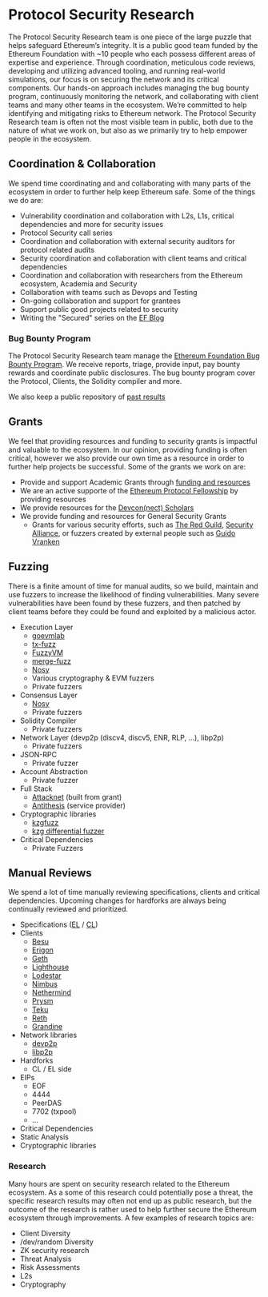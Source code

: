 # Protocol Security Research
The Protocol Security Research team is one piece of the large puzzle that helps safeguard Ethereum’s integrity. It is a public good team funded by the Ethereum Foundation with ~10 people who each possess different areas of expertise and experience. Through coordination, meticulous code reviews, developing and utilizing advanced tooling, and running real-world simulations, our focus is on securing the network and its critical components. Our hands-on approach includes managing the bug bounty program, continuously monitoring the network, and collaborating with client teams and many other teams in the ecosystem. We’re committed to help identifying and mitigating risks to Ethereum network. The Protocol Security Research team is often not the most visible team in public, both due to the nature of what we work on, but also as we primarily try to help empower people in the ecosystem.


## Coordination & Collaboration
We spend time coordinating and and collaborating with many parts of the ecosystem in order to further help keep Ethereum safe. Some of the things we do are:
- Vulnerability coordination and collaboration with L2s, L1s, critical dependencies and more for security issues 
- Protocol Security call series
- Coordination and collaboration with external security auditors for protocol related audits
- Security coordination and collaboration with client teams and critical dependencies
- Coordination and collaboration with researchers from the Ethereum ecosystem, Academia and Security
- Collaboration with teams such as Devops and Testing
- On-going collaboration and support for grantees
- Support public good projects related to security
- Writing the "Secured" series on the [EF Blog](https://blog.ethereum.org)


### Bug Bounty Program
The Protocol Security Research team manage the [Ethereum Foundation Bug Bounty Program](https://bounty.ethereum.org). We receive reports, triage, provide input, pay bounty rewards and coordinate public disclosures. The bug bounty program cover the Protocol, Clients, the Solidity compiler and more.

We also keep a public repository of [past results](https://github.com/ethereum/public-disclosures/)


## Grants
We feel that providing resources and funding to security grants is impactful and valuable to the ecosystem. In our opinion, providing funding is often critical, however we also provide our own time as a resource in order to further help projects be successful. Some of the grants we work on are:
- Provide and support Academic Grants through [funding and resources](https://blog.ethereum.org/2023/06/28/academic-grants-round-23)
- We are an active supporte of the [Ethereum Protocol Fellowship](https://github.com/eth-protocol-fellows/cohort-five/blob/main/projects/project-ideas.md#protocol-security) by providing resources
- We provide resources for the [Devcon(nect) Scholars](https://blog.ethereum.org/2023/06/26/devconnect-instanbul-scholars)
- We provide funding and resources for General Security Grants
    - Grants for various security efforts, such as [The Red Guild](https://blog.theredguild.org/about/), [Security Alliance](https://securityalliance.org/), or fuzzers created by external people such as [Guido Vranken](https://guidovranken.com/)


## Fuzzing
There is a finite amount of time for manual audits, so we build, maintain and use fuzzers to increase the likelihood of finding vulnerabilities. Many severe vulnerabilities have been found by these fuzzers, and then patched by client teams before they could be found and exploited by a malicious actor.
- Execution Layer
    - [goevmlab](https://github.com/holiman/goevmlab/)
    - [tx-fuzz](https://github.com/MariusVanDerWijden/tx-fuzz)
    - [FuzzyVM](https://github.com/MariusVanDerWijden/FuzzyVM)
    - [merge-fuzz](https://github.com/MariusVanDerWijden/merge-fuzz)
    - [Nosy](https://github.com/infosecual/nosy)
    - Various cryptography & EVM fuzzers
    - Private fuzzers
- Consensus Layer
    - [Nosy](https://github.com/infosecual/nosy)
    - Private fuzzers
- Solidity Compiler
    - Private fuzzers
- Network Layer (devp2p (discv4, discv5, ENR, RLP, ...), libp2p)
    - Private fuzzers
- JSON-RPC
    - Private fuzzer
- Account Abstraction
    - Private fuzzer
- Full Stack
    - [Attacknet](https://github.com/crytic/attacknet) (built from grant)
    - [Antithesis]() (service provider)
- Cryptographic libraries
    - [kzgfuzz](https://github.com/jtraglia/kzg-fuzz)
    - [kzg differential fuzzer](https://github.com/ethereum/c-kzg-4844/tree/main/fuzz)
- Critical Dependencies
    - Private Fuzzers


## Manual Reviews
We spend a lot of time manually reviewing specifications, clients and critical dependencies. Upcoming changes for hardforks are always being continually reviewed and prioritized.
- Specifications ([EL](https://github.com/ethereum/execution-specs) / [CL](https://github.com/ethereum/consensus-specs))
- Clients
    - [Besu](https://github.com/hyperledger/besu/)
    - [Erigon](https://github.com/ledgerwatch/erigon)
    - [Geth](https://github.com/ethereum/go-ethereum/)
    - [Lighthouse](https://github.com/sigp/lighthouse/)
    - [Lodestar](https://github.com/ChainSafe/lodestar/)
    - [Nimbus](https://github.com/status-im/nimbus-eth2)
    - [Nethermind](https://github.com/NethermindEth/nethermind/)
    - [Prysm](https://github.com/prysmaticlabs/prysm/)
    - [Teku](https://github.com/Consensys/teku)
    - [Reth](https://github.com/paradigmxyz/reth/)
    - [Grandine](https://github.com/grandinetech/grandine)
- Network libraries
    - [devp2p](https://github.com/ethereum/devp2p/)
    - [libp2p](https://github.com/libp2p)
- Hardforks
    - CL / EL side
- EIPs
    - EOF
    - 4444
    - PeerDAS
    - 7702 (txpool)
    - ...
- Critical Dependencies
- Static Analysis
- Cryptographic libraries


### Research
Many hours are spent on security research related to the Ethereum ecosystem. As a some of this research could potentially pose a threat, the specific research results may often not end up as public research, but the outcome of the research is rather used to help further secure the Ethereum ecosystem through improvements. A few examples of research topics are:
- Client Diversity
- /dev/random Diversity
- ZK security research
- Threat Analysis
- Risk Assessments
- L2s
- Cryptography
